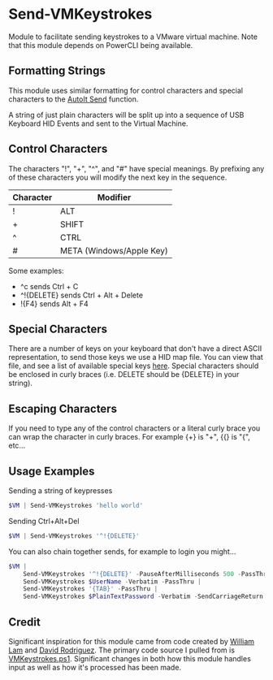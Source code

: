 # Send-VMKeystrokes
Module to facilitate sending keystrokes to a VMware virtual machine. Note that this module depends on PowerCLI being available.

## Formatting Strings
This module uses similar formatting for control characters and special characters to the [AutoIt Send](https://www.autoitscript.com/autoit3/docs/functions/Send.htm) function.

A string of just plain characters will be split up into a sequence of USB Keyboard HID Events and sent to the Virtual Machine.

## Control Characters
The characters "!", "+", "^", and "#" have special meanings. By prefixing any of these characters you will modify the next key in the sequence.

| Character | Modifier                 |
| --------- | ------------------------ |
|     !     | ALT                      |
|     +     | SHIFT                    |
|     ^     | CTRL                     |
|     #     | META (Windows/Apple Key) |

Some examples:
* ^c sends Ctrl + C
* ^!{DELETE} sends Ctrl + Alt + Delete
* !{F4} sends Alt + F4

## Special Characters
There are a number of keys on your keyboard that don't have a direct ASCII representation, to send those keys we use a HID map file.
You can view that file, and see a list of available special keys [here](src\Send-VMKeystrokes\data\HIDMap.psd1). Special characters
should be enclosed in curly braces (i.e. DELETE should be {DELETE} in your string).

## Escaping Characters
If you need to type any of the control characters or a literal curly brace you can wrap the character in curly braces. For example {+} is "+", {{} is "{", etc...

## Usage Examples

Sending a string of keypresses
```powershell
$VM | Send-VMKeystrokes 'hello world'
```

Sending Ctrl+Alt+Del
```powershell
$VM | Send-VMKeystrokes '^!{DELETE}'
```

You can also chain together sends, for example to login you might...
```powershell
$VM |
    Send-VMKeystrokes '^!{DELETE}' -PauseAfterMilliseconds 500 -PassThru |
    Send-VMKeystrokes $UserName -Verbatim -PassThru |
    Send-VMKeystrokes '{TAB}' -PassThru |
    Send-VMKeystrokes $PlainTextPassword -Verbatim -SendCarriageReturn
```

## Credit
Significant inspiration for this module came from code created by [William Lam](https://www.virtuallyghetto.com) and [David Rodriguez](https://www.sysadmintutorials.com). The primary code source I pulled from is [VMKeystrokes.ps1](https://github.com/lamw/vmware-scripts/blob/master/powershell/VMKeystrokes.ps1). Significant changes in both how this module handles input as well as how it's processed has been made.
